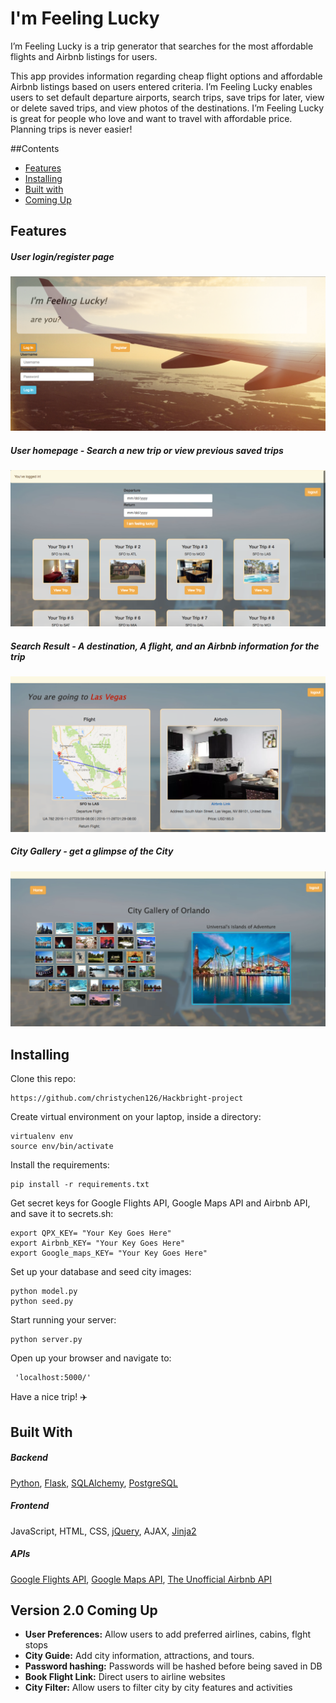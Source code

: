 # I'm Feeling Lucky 


I’m Feeling Lucky is a trip generator that searches for the most affordable flights and Airbnb listings for users.

This app provides information regarding cheap flight options and affordable Airbnb listings based on users entered criteria.  I’m Feeling Lucky enables users to set default departure airports, search trips, save trips for later, view or delete saved trips, and view photos of the destinations. I’m Feeling Lucky is great for people who love and want to travel with affordable price. Planning trips is never easier!


##Contents
* [Features](#features)
* [Installing](#installing)
* [Built with](#builtwith)
* [Coming Up](#comingup)


## <a name="features"></a>Features


##### User login/register page

![Landing pages](https://github.com/christychen126/Hackbright-project/blob/master/static/images/RM-index.png)

##### User homepage - Search a new trip or view previous saved trips

![Homepage](https://github.com/christychen126/Hackbright-project/blob/master/static/images/RM-homepage.png)

##### Search Result - A destination, A flight, and an Airbnb information for the trip

![Result page](https://github.com/christychen126/Hackbright-project/blob/master/static/images/RM-Result.png)


##### City Gallery - get a glimpse of the City

![View City](https://github.com/christychen126/Hackbright-project/blob/master/static/images/RM-cityview.png)


## <a name="installing"></a>Installing


Clone this repo:

```
https://github.com/christychen126/Hackbright-project
```

Create virtual environment on your laptop, inside a directory:

```
virtualenv env
source env/bin/activate
```

Install the requirements:

```
pip install -r requirements.txt
```

Get secret keys for Google Flights API, Google Maps API and Airbnb API, and save it to secrets.sh:

```
export QPX_KEY= "Your Key Goes Here"
export Airbnb_KEY= "Your Key Goes Here"
export Google_maps_KEY= "Your Key Goes Here"
```

Set up your database and seed city images:

```
python model.py
python seed.py
```

Start running your server:

```
python server.py
```

Open up your browser and navigate to:

```
 'localhost:5000/'
```

Have a nice trip!  :airplane:



## <a name="builtwith"></a>Built With                   


##### Backend

[Python](https://www.python.org/), [Flask](http://flask.pocoo.org/), [SQLAlchemy](http://www.sqlalchemy.org/), [PostgreSQL](https://www.postgresql.org/)

##### Frontend

JavaScript, HTML, CSS, [jQuery](https://jquery.com/), AJAX, [Jinja2](http://jinja.pocoo.org/docs/dev/)

##### APIs

[Google Flights API](https://developers.google.com/qpx-express/), [Google Maps API](https://developers.google.com/maps/), [The Unofficial Airbnb API](http://airbnbapi.org/)


## <a name="comingup"></a>Version 2.0 Coming Up 

- **User Preferences:** Allow users to add preferred airlines, cabins, flght stops
- **City Guide:** Add city information, attractions, and tours.
- **Password hashing:** Passwords will be hashed before being saved in DB
- **Book Flight Link:** Direct users to airline websites
- **City Filter:** Allow users to filter city by city features and activities


